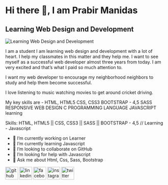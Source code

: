 # Hi there 👋, I am Prabir Manidas
## Learning Web Design and Development
![Learning Web Design and Development](https://media-exp1.licdn.com/dms/image/C4D03AQGPI2NQ1eOatQ/profile-displayphoto-shrink_200_200/0/1628531308472?e=1636588800&v=beta&t=G7_c8MDMcoJm2Kd7NzqZ1BUF3NMvPFDjH032lzFa6_M)

I am a student I am learning web design and development with a lot of heart. I help my classmates in this matter and they help me. I want to see myself as a successful web developer almost three years from today. I am very excited and that’s what I paid so much attention to.

I want my web developer to encourage my neighborhood neighbors to study and help them become successful.

I love listening to music watching movies to get around cricket driving.

My key skills are -
HTML, HTML5
CSS, CSS3
BOOTSTRAP - 4,5
SASS
RESPONSIVE WEB DESIGN
C PROGRAMMING LANGUAGE
JAVASCRIPT learning

Skills: HTML, HTML5 || CSS, CSS3 || SASS || BOOTSTRAP - 4,5 // Learning - Javascript

- 🔭 I’m currently working on Learner 
- 🌱 I’m currently learning Javascript 
- 👯 I’m looking to collaborate on GitHub 
- 🤔 I’m looking for help with Javascript 
- 💬 Ask me about Html, Css, Sass, Bootstrap 


[<img src='https://cdn.jsdelivr.net/npm/simple-icons@3.0.1/icons/github.svg' alt='github' height='40'>](https://github.com/https://github.com/programming-Prabir)  [<img src='https://cdn.jsdelivr.net/npm/simple-icons@3.0.1/icons/linkedin.svg' alt='linkedin' height='40'>](https://www.linkedin.com/in/www.linkedin.com/in/prabir-manidas/)  [<img src='https://cdn.jsdelivr.net/npm/simple-icons@3.0.1/icons/facebook.svg' alt='facebook' height='40'>](https://www.facebook.com/https://www.facebook.com/profile.php?id=100013373041175)  [<img src='https://cdn.jsdelivr.net/npm/simple-icons@3.0.1/icons/instagram.svg' alt='instagram' height='40'>](https://www.instagram.com/https://www.instagram.com/p.r.a.b.i.r/?hl=en/)  [<img src='https://cdn.jsdelivr.net/npm/simple-icons@3.0.1/icons/twitter.svg' alt='twitter' height='40'>](https://twitter.com/https://twitter.com/PManidas)  
